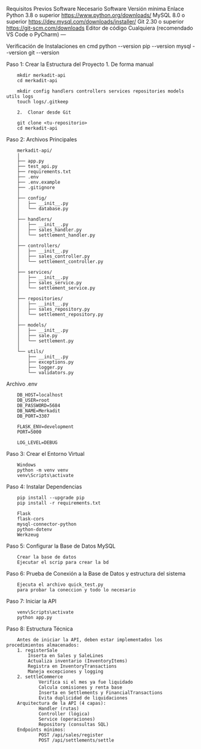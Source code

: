Requisitos Previos
Software Necesario
Software	Versión mínima	Enlace
Python	3.8 o superior	https://www.python.org/downloads/
MySQL	8.0 o superior	https://dev.mysql.com/downloads/installer/
Git	2.30 o superior	https://git-scm.com/downloads
Editor de código	Cualquiera (recomendado VS Code o PyCharm)	—

Verificación de Instalaciones en cmd
python --version
pip --version
mysql --version
git --version



Paso 1: Crear la Estructura del Proyecto
        1.  De forma manual 

        mkdir merkadit-api
        cd merkadit-api

        mkdir config handlers controllers services repositories models utils logs
        touch logs/.gitkeep

        2.  Clonar desde Git

        git clone <tu-repositorio>
        cd merkadit-api

Paso 2: Archivos Principales

        merkadit-api/
        │
        ├── app.py
        ├── test_api.py
        ├── requirements.txt
        ├── .env
        ├── .env.example
        ├── .gitignore
        │
        ├── config/
        │   ├── __init__.py
        │   └── database.py
        │
        ├── handlers/
        │   ├── __init__.py
        │   ├── sales_handler.py
        │   └── settlement_handler.py
        │
        ├── controllers/
        │   ├── __init__.py
        │   ├── sales_controller.py
        │   └── settlement_controller.py
        │
        ├── services/
        │   ├── __init__.py
        │   ├── sales_service.py
        │   └── settlement_service.py
        │
        ├── repositories/
        │   ├── __init__.py
        │   ├── sales_repository.py
        │   └── settlement_repository.py
        │
        ├── models/
        │   ├── __init__.py
        │   ├── sale.py
        │   └── settlement.py
        │
        └── utils/
            ├── __init__.py
            ├── exceptions.py
            ├── logger.py
            └── validators.py

Archivo .env

        DB_HOST=localhost
        DB_USER=root
        DB_PASSWORD=5684
        DB_NAME=Merkadit
        DB_PORT=3307

        FLASK_ENV=development
        PORT=5000

        LOG_LEVEL=DEBUG

Paso 3: Crear el Entorno Virtual

        Windows
        python -m venv venv
        venv\Scripts\activate

Paso 4: Instalar Dependencias

        pip install --upgrade pip
        pip install -r requirements.txt

        Flask
        flask-cors
        mysql-connector-python
        python-dotenv
        Werkzeug

Paso 5: Configurar la Base de Datos MySQL

        Crear la base de datos
        Ejecutar el scrip para crear la bd

Paso 6: Prueba de Conexión a la Base de Datos y estructura del sistema

        Ejecuta el archivo quick_test.py
        para probar la coneccion y todo lo necesario


Paso 7: Iniciar la API

        venv\Scripts\activate
        python app.py


Paso 8: Estructura Técnica

        Antes de iniciar la API, deben estar implementados los procedimientos almacenados:
        1. registerSale
            Inserta en Sales y SaleLines
            Actualiza inventario (InventoryItems)
            Registra en InventoryTransactions
            Maneja excepciones y logging
        2. settleCommerce
                Verifica si el mes ya fue liquidado
                Calcula comisiones y renta base
                Inserta en Settlements y FinancialTransactions
                Evita duplicidad de liquidaciones
        Arquitectura de la API (4 capas):
                Handler (rutas)
                Controller (lógica)
                Service (operaciones)
                Repository (consultas SQL)
        Endpoints mínimos:
                POST /api/sales/register
                POST /api/settlements/settle

